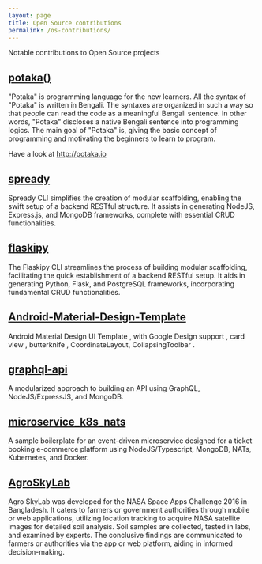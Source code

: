 ```yaml
---
layout: page
title: Open Source contributions
permalink: /os-contributions/
---
```


Notable contributions to Open Source projects

## [potaka()](https://github.com/osmangoninahid/potaka)

"Potaka" is programming language for the new learners. All the syntax of "Potaka" is written in Bengali. The syntaxes are organized in such a way so that people can read the code as a meaningful Bengali sentence. In other words, "Potaka" discloses a native Bengali sentence into programming logics. The main goal of "Potaka" is, giving the basic concept of programming and motivating the beginners to learn to program.

Have a look at http://potaka.io

## [spready](https://www.npmjs.com/package/spready)

Spready CLI simplifies the creation of modular scaffolding, enabling the swift setup of a backend RESTful structure. 
It assists in generating NodeJS, Express.js, and MongoDB frameworks, complete with essential CRUD functionalities.

## [flaskipy](https://pypi.org/project/flaskipy/)

The Flaskipy CLI streamlines the process of building modular scaffolding, facilitating the quick establishment of a backend RESTful setup. It aids in generating Python, Flask, and PostgreSQL frameworks, incorporating fundamental CRUD functionalities.

## [Android-Material-Design-Template](https://github.com/osmangoninahid/Android-Material-Design-Template)

Android Material Design UI Template , with Google Design support , card view , butterknife , CoordinateLayout,
CollapsingToolbar .


## [graphql-api](https://github.com/osmangoninahid/graphql-api)

A modularized approach to building an API using GraphQL, NodeJS/ExpressJS, and MongoDB.

## [microservice_k8s_nats](https://github.com/osmangoninahid/microservice_k8s_nats)

A sample boilerplate for an event-driven microservice designed for a ticket booking e-commerce platform using NodeJS/Typescript, MongoDB, NATs, Kubernetes, and Docker.

## [AgroSkyLab](https://github.com/TeamDurbar/AgroSkyLab)

Agro SkyLab was developed for the NASA Space Apps Challenge 2016 in Bangladesh. It caters to farmers or government authorities through mobile or web applications, utilizing location tracking to acquire NASA satellite images for detailed soil analysis. Soil samples are collected, tested in labs, and examined by experts. The conclusive findings are communicated to farmers or authorities via the app or web platform, aiding in informed decision-making.

